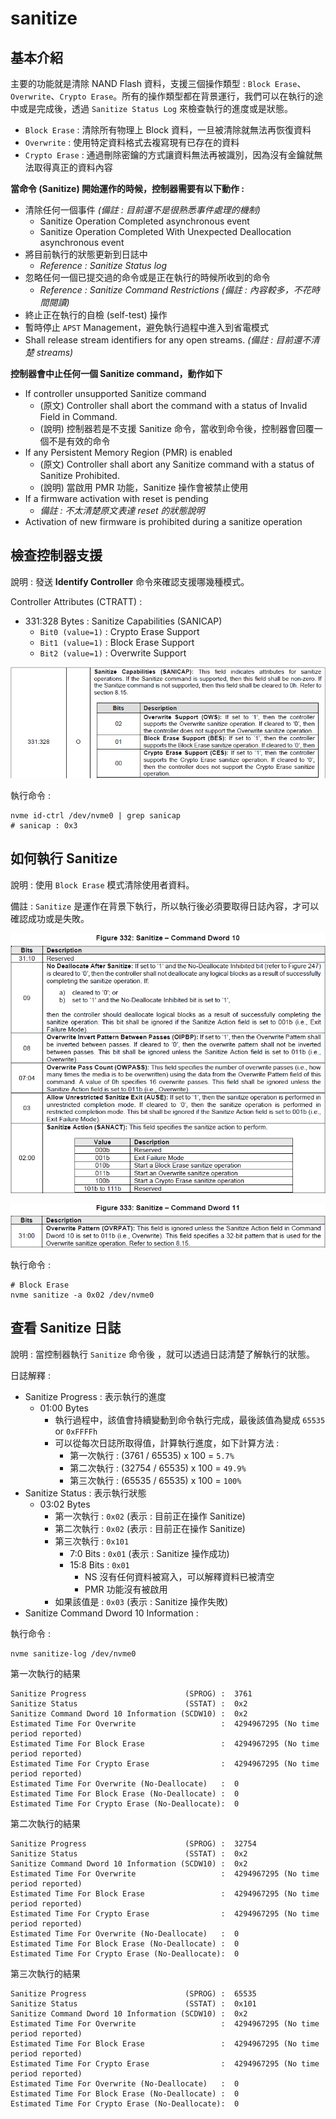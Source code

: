 # sanitize



## 基本介紹

主要的功能就是清除 NAND Flash 資料，支援三個操作類型 : `Block Erase`、`Overwrite`、`Crypto Erase`。所有的操作類型都在背景運行，我們可以在執行的途中或是完成後，透過 `Sanitize Status Log` 來檢查執行的進度或是狀態。

* `Block Erase` : 清除所有物理上 Block 資料，一旦被清除就無法再恢復資料
* `Overwrite` : 使用特定資料格式去複寫現有已存在的資料
* `Crypto Erase` : 通過刪除密鑰的方式讓資料無法再被識別，因為沒有金鑰就無法取得真正的資料內容

**當命令 (Sanitize) 開始運作的時候，控制器需要有以下動作 :** 

* 清除任何一個事件 *(備註 : 目前還不是很熟悉事件處理的機制)*
  * Sanitize Operation Completed asynchronous event
  * Sanitize Operation Completed With Unexpected Deallocation asynchronous event
* 將目前執行的狀態更新到日誌中
  * *Reference : Sanitize Status log*
* 忽略任何一個已提交過的命令或是正在執行的時候所收到的命令 
  * *Reference : Sanitize Command Restrictions (備註 : 內容較多，不花時間閱讀)*
* 終止正在執行的自檢 (self-test) 操作
* 暫時停止 `APST` Management，避免執行過程中進入到省電模式
* Shall release stream identifiers for any open streams. *(備註 : 目前還不清楚 streams)*

**控制器會中止任何一個 Sanitize command，動作如下** 

* If controller unsupported Sanitize command
  * (原文) Controller shall abort the command with a status of Invalid Field in Command.
  * (說明) 控制器若是不支援 Sanitize 命令，當收到命令後，控制器會回覆一個不是有效的命令
* If any Persistent Memory Region (PMR) is enabled
  * (原文) Controller shall abort any Sanitize command with a status of Sanitize Prohibited.
  * (說明) 當啟用 PMR 功能，Sanitize 操作會被禁止使用
* If a firmware activation with reset is pending
  * *備註 : 不太清楚原文表達 reset 的狀態說明*
* Activation of new firmware is prohibited during a sanitize operation



## 檢查控制器支援

說明 : 發送 **Identify Controller** 命令來確認支援哪幾種模式。

Controller Attributes (CTRATT) :

* 331:328 Bytes :  Sanitize Capabilities (SANICAP)
  * `Bit0 (value=1)` : Crypto Erase Support 
  * `Bit1 (value=1)` : Block Erase Support 
  * `Bit2 (value=1)` : Overwrite Support

![](https://github.com/miniedwins/learning/blob/main/nvme/pic/identify_controller/Identify_Controller_SANICAP_Bit0_Bit1_Bit2.png)

執行命令 : 

~~~shell
nvme id-ctrl /dev/nvme0 | grep sanicap
# sanicap : 0x3
~~~



## 如何執行 Sanitize

說明 : 使用 `Block Erase` 模式清除使用者資料。

備註 : `Sanitize` 是運作在背景下執行，所以執行後必須要取得日誌內容，才可以確認成功或是失敗。

![](https://github.com/miniedwins/learning/blob/main/nvme/pic/admin_command_set/sanitize_cmd_dw10.png)

![](https://github.com/miniedwins/learning/blob/main/nvme/pic/admin_command_set/sanitize_cmd_dw11.png)

執行命令 : 

~~~shell
# Block Erase
nvme sanitize -a 0x02 /dev/nvme0
~~~



## 查看 Sanitize 日誌

說明 : 當控制器執行 `Sanitize` 命令後 ，就可以透過日誌清楚了解執行的狀態。

日誌解釋 :

* Sanitize Progress : 表示執行的進度
  * 01:00 Bytes
    * 執行過程中，該值會持續變動到命令執行完成，最後該值為變成 `65535` or `0xFFFFh`
    * 可以從每次日誌所取得值，計算執行進度，如下計算方法 : 
      * 第一次執行 : (3761 / 65535) x 100 = `5.7%`
      * 第二次執行 : (32754 / 65535) x 100 = `49.9%`
      * 第三次執行 : (65535 / 65535) x 100 = `100%`
* Sanitize Status : 表示執行狀態
  * 03:02 Bytes 
    * 第一次執行 : `0x02` (表示 : 目前正在操作 Sanitize)
    * 第二次執行 : `0x02` (表示 : 目前正在操作 Sanitize)
    * 第三次執行 : `0x101`
      * 7:0 Bits : `0x01` (表示 : Sanitize 操作成功)
      * 15:8 Bits : `0x01` 
        * NS 沒有任何資料被寫入，可以解釋資料已被清空
        * PMR 功能沒有被啟用
    * 如果該值是 : `0x03` (表示 : Sanitize 操作失敗)
* Sanitize Command Dword 10 Information :

執行命令 : 

~~~shell
nvme sanitize-log /dev/nvme0
~~~

第一次執行的結果

~~~shell
Sanitize Progress                      (SPROG) :  3761
Sanitize Status                        (SSTAT) :  0x2
Sanitize Command Dword 10 Information (SCDW10) :  0x2
Estimated Time For Overwrite                   :  4294967295 (No time period reported)
Estimated Time For Block Erase                 :  4294967295 (No time period reported)
Estimated Time For Crypto Erase                :  4294967295 (No time period reported)
Estimated Time For Overwrite (No-Deallocate)   :  0
Estimated Time For Block Erase (No-Deallocate) :  0
Estimated Time For Crypto Erase (No-Deallocate):  0
~~~

第二次執行的結果

~~~shell
Sanitize Progress                      (SPROG) :  32754
Sanitize Status                        (SSTAT) :  0x2
Sanitize Command Dword 10 Information (SCDW10) :  0x2
Estimated Time For Overwrite                   :  4294967295 (No time period reported)
Estimated Time For Block Erase                 :  4294967295 (No time period reported)
Estimated Time For Crypto Erase                :  4294967295 (No time period reported)
Estimated Time For Overwrite (No-Deallocate)   :  0
Estimated Time For Block Erase (No-Deallocate) :  0
Estimated Time For Crypto Erase (No-Deallocate):  0
~~~

第三次執行的結果

~~~shell
Sanitize Progress                      (SPROG) :  65535
Sanitize Status                        (SSTAT) :  0x101
Sanitize Command Dword 10 Information (SCDW10) :  0x2
Estimated Time For Overwrite                   :  4294967295 (No time period reported)
Estimated Time For Block Erase                 :  4294967295 (No time period reported)
Estimated Time For Crypto Erase                :  4294967295 (No time period reported)
Estimated Time For Overwrite (No-Deallocate)   :  0
Estimated Time For Block Erase (No-Deallocate) :  0
Estimated Time For Crypto Erase (No-Deallocate):  0
~~~





